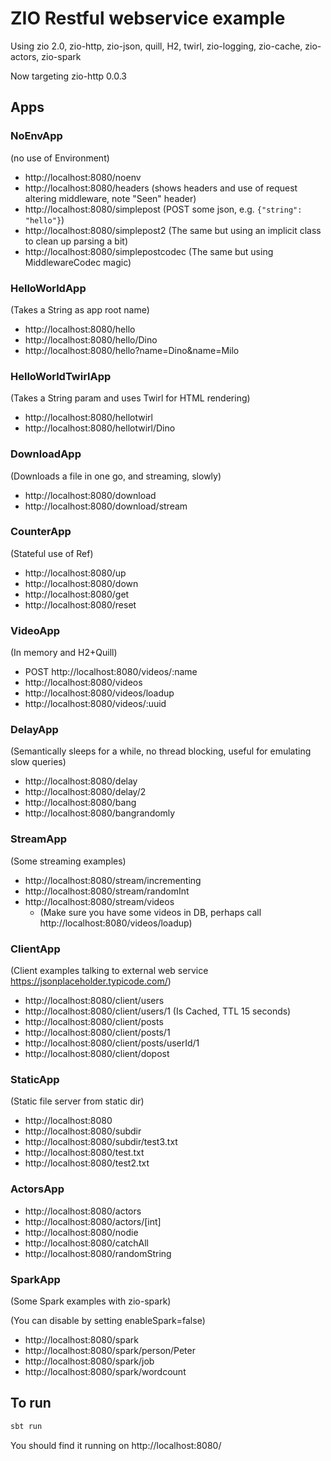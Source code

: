 # ZIO Restful webservice example

Using zio 2.0, zio-http, zio-json, quill, H2, twirl, zio-logging, zio-cache, zio-actors, zio-spark

Now targeting zio-http 0.0.3

## Apps

### NoEnvApp
(no use of Environment)
  - http://localhost:8080/noenv
  - http://localhost:8080/headers (shows headers and use of request altering middleware, note "Seen" header)
  - http://localhost:8080/simplepost (POST some json, e.g. ```{"string": "hello"}```)
  - http://localhost:8080/simplepost2 (The same but using an implicit class to clean up parsing a bit)
  - http://localhost:8080/simplepostcodec (The same but using MiddlewareCodec magic)

### HelloWorldApp
(Takes a String as app root name)
  - http://localhost:8080/hello
  - http://localhost:8080/hello/Dino
  - http://localhost:8080/hello?name=Dino&name=Milo

### HelloWorldTwirlApp
(Takes a String param and uses Twirl for HTML rendering)
  - http://localhost:8080/hellotwirl
  - http://localhost:8080/hellotwirl/Dino

### DownloadApp
(Downloads a file in one go, and streaming, slowly)
  - http://localhost:8080/download
  - http://localhost:8080/download/stream

### CounterApp
(Stateful use of Ref)
  - http://localhost:8080/up
  - http://localhost:8080/down
  - http://localhost:8080/get
  - http://localhost:8080/reset 

### VideoApp
(In memory and H2+Quill)
  - POST http://localhost:8080/videos/:name
  - http://localhost:8080/videos
  - http://localhost:8080/videos/loadup
  - http://localhost:8080/videos/:uuid 

### DelayApp
(Semantically sleeps for a while, no thread blocking, useful for emulating slow queries)
- http://localhost:8080/delay
- http://localhost:8080/delay/2
- http://localhost:8080/bang
- http://localhost:8080/bangrandomly

### StreamApp
(Some streaming examples)
- http://localhost:8080/stream/incrementing
- http://localhost:8080/stream/randomInt
- http://localhost:8080/stream/videos
  - (Make sure you have some videos in DB, perhaps call http://localhost:8080/videos/loadup)

### ClientApp
(Client examples talking to external web service https://jsonplaceholder.typicode.com/)
- http://localhost:8080/client/users
- http://localhost:8080/client/users/1 (Is Cached, TTL 15 seconds)
- http://localhost:8080/client/posts
- http://localhost:8080/client/posts/1
- http://localhost:8080/client/posts/userId/1 
- http://localhost:8080/client/dopost

### StaticApp
(Static file server from static dir)
- http://localhost:8080
- http://localhost:8080/subdir
- http://localhost:8080/subdir/test3.txt 
- http://localhost:8080/test.txt
- http://localhost:8080/test2.txt

### ActorsApp
- http://localhost:8080/actors
- http://localhost:8080/actors/[int]
- http://localhost:8080/nodie
- http://localhost:8080/catchAll
- http://localhost:8080/randomString

### SparkApp
(Some Spark examples with zio-spark)

(You can disable by setting enableSpark=false)
- http://localhost:8080/spark
- http://localhost:8080/spark/person/Peter
- http://localhost:8080/spark/job
- http://localhost:8080/spark/wordcount

## To run

```scala
sbt run
```

You should find it running on http://localhost:8080/
